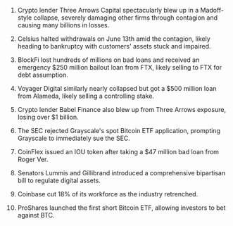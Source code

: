 1. Crypto lender Three Arrows Capital spectacularly blew up in a Madoff-style collapse, severely damaging other firms through contagion and causing many billions in losses.
    
2. Celsius halted withdrawals on June 13th amid the contagion, likely heading to bankruptcy with customers' assets stuck and impaired.
    
3. BlockFi lost hundreds of millions on bad loans and received an emergency $250 million bailout loan from FTX, likely selling to FTX for debt assumption.
    
4. Voyager Digital similarly nearly collapsed but got a $500 million loan from Alameda, likely selling a controlling stake.
    
5. Crypto lender Babel Finance also blew up from Three Arrows exposure, losing over $1 billion.
    
6. The SEC rejected Grayscale's spot Bitcoin ETF application, prompting Grayscale to immediately sue the SEC.
    
7. CoinFlex issued an IOU token after taking a $47 million bad loan from Roger Ver.
    
8. Senators Lummis and Gillibrand introduced a comprehensive bipartisan bill to regulate digital assets.
    
9. Coinbase cut 18% of its workforce as the industry retrenched.
    
10. ProShares launched the first short Bitcoin ETF, allowing investors to bet against BTC.
